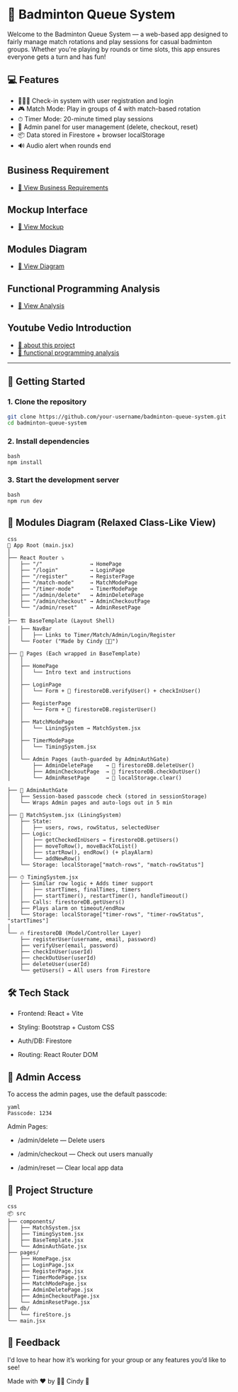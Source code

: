 # 🏸 Badminton Queue System

Welcome to the Badminton Queue System — a web-based app designed to fairly manage match rotations and play sessions for casual badminton groups. Whether you're playing by rounds or time slots, this app ensures everyone gets a turn and has fun!

## 💻 Features

- 🧑‍🤝‍🧑 Check-in system with user registration and login
- 🎮 Match Mode: Play in groups of 4 with match-based rotation
- ⏱ Timer Mode: 20-minute timed play sessions
- 🔐 Admin panel for user management (delete, checkout, reset)
- 📦 Data stored in Firestore + browser localStorage
- 🔊 Audio alert when rounds end

## Business Requirement

- [📄 View Business Requirements](./business_requirements.md)

## Mockup Interface

- [📄 View Mockup](./mockup.pdf)

## Modules Diagram

- [📄 View Diagram](./uml.png)

## Functional Programming Analysis

- [📄 View Analysis](./functional-programming-analysis.md)

## Youtube Vedio Introduction

- [📄 about this project](https://youtu.be/IQ3fMO47ef0) 
- [📄 functional programming analysis](https://youtu.be/IQ3fMO47ef0)


---

## 🚀 Getting Started

### 1. Clone the repository

```bash
git clone https://github.com/your-username/badminton-queue-system.git
cd badminton-queue-system
```

### 2. Install dependencies

```
bash
npm install
```

### 3. Start the development server

```
bash
npm run dev
```

## 🧩 Modules Diagram (Relaxed Class-Like View)

```
css
🧠 App Root (main.jsx)
│
├── React Router ⤵
│   ├── "/"               → HomePage
│   ├── "/login"          → LoginPage
│   ├── "/register"       → RegisterPage
│   ├── "/match-mode"     → MatchModePage
│   ├── "/timer-mode"     → TimerModePage
│   ├── "/admin/delete"   → AdminDeletePage
│   ├── "/admin/checkout" → AdminCheckoutPage
│   └── "/admin/reset"    → AdminResetPage
│
├── 🏗 BaseTemplate (Layout Shell)
│   ├── NavBar
│   │   ├── Links to Timer/Match/Admin/Login/Register
│   └── Footer ("Made by Cindy 🥬🐥")
│
├── 📄 Pages (Each wrapped in BaseTemplate)
│   │
│   ├── HomePage
│   │   └── Intro text and instructions
│   │
│   ├── LoginPage
│   │   └── Form + 🔄 firestoreDB.verifyUser() + checkInUser()
│   │
│   ├── RegisterPage
│   │   └── Form + 🔄 firestoreDB.registerUser()
│   │
│   ├── MatchModePage
│   │   └── LiningSystem → MatchSystem.jsx
│   │
│   ├── TimerModePage
│   │   └── TimingSystem.jsx
│   │
│   └── Admin Pages (auth-guarded by AdminAuthGate)
│       ├── AdminDeletePage    → 🔄 firestoreDB.deleteUser()
│       ├── AdminCheckoutPage  → 🔄 firestoreDB.checkOutUser()
│       └── AdminResetPage     → 🔄 localStorage.clear()

├── 🔐 AdminAuthGate
│   ├── Session-based passcode check (stored in sessionStorage)
│   └── Wraps Admin pages and auto-logs out in 5 min
│
├── 🔁 MatchSystem.jsx (LiningSystem)
│   ├── State:
│   │   ├── users, rows, rowStatus, selectedUser
│   ├── Logic:
│   │   ├── getCheckedInUsers → firestoreDB.getUsers()
│   │   ├── moveToRow(), moveBackToList()
│   │   ├── startRow(), endRow() (+ playAlarm)
│   │   └── addNewRow()
│   └── Storage: localStorage["match-rows", "match-rowStatus"]
│
├── ⏱ TimingSystem.jsx
│   ├── Similar row logic + Adds timer support
│   │   ├── startTimes, finalTimes, timers
│   │   ├── startTimer(), restartTimer(), handleTimeout()
│   ├── Calls: firestoreDB.getUsers()
│   ├── Plays alarm on timeout/endRow
│   └── Storage: localStorage["timer-rows", "timer-rowStatus", "startTimes"]
│
└── 🔥 firestoreDB (Model/Controller Layer)
    ├── registerUser(username, email, password)
    ├── verifyUser(email, password)
    ├── checkInUser(userId)
    ├── checkOutUser(userId)
    ├── deleteUser(userId)
    └── getUsers() → All users from Firestore

```

## 🛠 Tech Stack

- Frontend: React + Vite

- Styling: Bootstrap + Custom CSS

- Auth/DB: Firestore

- Routing: React Router DOM

## 🔐 Admin Access

To access the admin pages, use the default passcode:

```
yaml
Passcode: 1234
```

Admin Pages:

- /admin/delete — Delete users

- /admin/checkout — Check out users manually

- /admin/reset — Clear local app data

## 📁 Project Structure

```
css
📦 src
├── components/
│   ├── MatchSystem.jsx
│   ├── TimingSystem.jsx
│   ├── BaseTemplate.jsx
│   └── AdminAuthGate.jsx
├── pages/
│   ├── HomePage.jsx
│   ├── LoginPage.jsx
│   ├── RegisterPage.jsx
│   ├── TimerModePage.jsx
│   ├── MatchModePage.jsx
│   ├── AdminDeletePage.jsx
│   ├── AdminCheckoutPage.jsx
│   └── AdminResetPage.jsx
├── db/
│   └── fireStore.js
└── main.jsx
```

## 💬 Feedback

I'd love to hear how it’s working for your group or any features you’d like to see!

Made with ❤️ by 🥬🐥 Cindy 🏸
